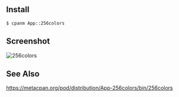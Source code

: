 ## Install

```
$ cpanm App::256colors
```

## Screenshot

![256colors](http://i.imgur.com/lTMSTgi.png)

## See Also

<https://metacpan.org/pod/distribution/App-256colors/bin/256colors>
